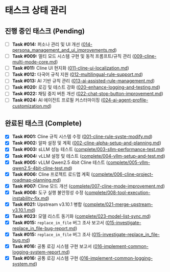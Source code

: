 # 태스크 상태 관리

## 진행 중인 태스크 (Pending)

- [ ] **Task #014:** 퍼소나 관리 및 UI 개선 ([014-persona_management_and_ui_improvements.md](./014-persona_management_and_ui_improvements.md))
- [ ] **Task #009:** 멀티 모드 시스템 구현 및 동적 프롬프트/규칙 관리 ([009-cline-multi-mode-core.md](./009-cline-multi-mode-core.md))
- [ ] **Task #011:** Cline UI 현지화 ([011-cline-ui-localization.md](./011-cline-ui-localization.md))
- [ ] **Task #012:** 다국어 규칙 지원 ([012-multilingual-rule-support.md](./012-multilingual-rule-support.md))
- [ ] **Task #013:** AI 기반 규칙 관리 ([013-ai-assisted-rule-management.md](./013-ai-assisted-rule-management.md))
- [ ] **Task #020:** 로깅 및 테스트 강화 ([020-enhance-logging-and-testing.md](./020-enhance-logging-and-testing.md))
- [ ] **Task #022:** 채팅 중지 버튼 개선 ([022-chat-stop-button-improvement.md](./022-chat-stop-button-improvement.md))
- [ ] **Task #024:** AI 에이전트 프로필 커스터마이징 ([024-ai-agent-profile-customization.md](./024-ai-agent-profile-customization.md))

## 완료된 태스크 (Complete)
- [x] **Task #001:** Cline 규칙 시스템 수정 ([001-cline-rule-syste-modify.md](./001-cline-rule-syste-modify.md))
- [x] **Task #002:** 알파 설정 및 계획 ([002-cline-alpha-setup-and-planning.md](./002-cline-alpha-setup-and-planning.md))
- [x] **Task #003:** sLLM 성능 테스트 ([complete/003-sllm-performance-test.md](./complete/003-sllm-performance-test.md))
- [x] **Task #004:** vLLM 설정 및 테스트 ([complete/004-vllm-setup-and-test.md](./complete/004-vllm-setup-and-test.md))
- [x] **Task #005:** vLLM Qwen2.5 4bit Cline 테스트 ([complete/005-vllm-qwen2.5-4bit-cline-test.md](./complete/005-vllm-qwen2.5-4bit-cline-test.md))
- [x] **Task #006:** Cline 프로젝트 로드맵 계획 ([complete/006-cline-project-roadmap-planning.md](./complete/006-cline-project-roadmap-planning.md))
- [x] **Task #007:** Cline 모드 개선 ([complete/007-cline-mode-improvement.md](./complete/007-cline-mode-improvement.md))
- [x] **Task #008:** 도구 실행 불안정성 수정 ([complete/008-tool-execution-instability-fix.md](./complete/008-tool-execution-instability-fix.md))
- [x] **Task #021:** Upstream v3.10.1 병합 ([complete/021-merge-upstream-v3.10.1.md](./complete/021-merge-upstream-v3.10.1.md))
- [x] **Task #023:** 모델 리스트 동기화 ([complete/023-model-list-sync.md](./complete/023-model-list-sync.md))
- [x] **Task #015:** `replace_in_file` 버그 조사 보고서 ([015-investigate-replace_in_file-bug-report.md](./015-investigate-replace_in_file-bug-report.md))
- [x] **Task #015:** `replace_in_file` 버그 조사 ([015-investigate-replace_in_file-bug.md](./015-investigate-replace_in_file-bug.md))
- [x] **Task #016:** 공통 로깅 시스템 구현 보고서 ([016-implement-common-logging-system-report.md](./016-implement-common-logging-system-report.md))
- [x] **Task #016:** 공통 로깅 시스템 구현 ([016-implement-common-logging-system.md](./016-implement-common-logging-system.md))
